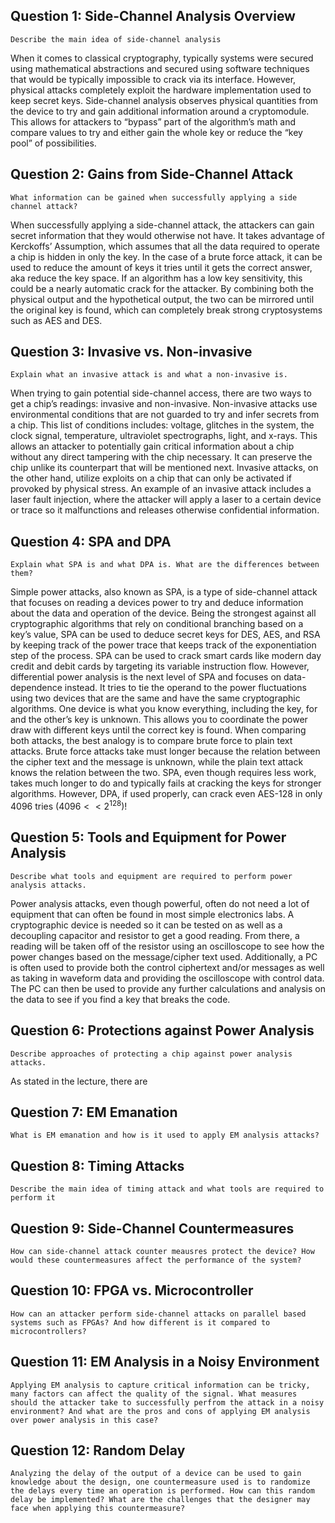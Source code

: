 
## Question 1: Side-Channel Analysis Overview

```ad-question
Describe the main idea of side-channel analysis
```

When it comes to classical cryptography, typically systems were secured using mathematical abstractions and secured using software techniques that would be typically impossible to crack via its interface. However, physical attacks completely exploit the hardware implementation used to keep secret keys. Side-channel analysis observes physical quantities from the device to try and gain additional information around a cryptomodule. This allows for attackers to “bypass” part of the algorithm’s math and compare values to try and either gain the whole key or reduce the “key pool” of possibilities.


## Question 2: Gains from Side-Channel Attack

```ad-question
What information can be gained when successfully applying a side channel attack?
```

When successfully applying a side-channel attack, the attackers can gain secret information that they would otherwise not have. It takes advantage of Kerckoffs’ Assumption, which assumes that all the data required to operate a chip is hidden in only the key. In the case of a brute force attack, it can be used to reduce the amount of keys it tries until it gets the correct answer, aka reduce the key space. If an algorithm has a low key sensitivity, this could be a nearly automatic crack for the attacker. By combining both the physical output and the hypothetical output, the two can be mirrored until the original key is found, which can completely break strong cryptosystems such as AES and DES.

## Question 3: Invasive vs. Non-invasive

```ad-question
Explain what an invasive attack is and what a non-invasive is.
```

When trying to gain potential side-channel access, there are two ways to get a chip’s readings: invasive and non-invasive. Non-invasive attacks use environmental conditions that are not guarded to try and infer secrets from a chip. This list of conditions includes: voltage, glitches in the system, the clock signal, temperature, ultraviolet spectrographs, light, and x-rays. This allows an attacker to potentially gain critical information about a chip without any direct tampering with the chip necessary. It can preserve the chip unlike its counterpart that will be mentioned next. Invasive attacks, on the other hand, utilize exploits on a chip that can only be activated if provoked by physical stress. An example of an invasive attack includes a laser fault injection, where the attacker will apply a laser to a certain device or trace so it malfunctions and releases otherwise confidential information.

## Question 4: SPA and DPA

```ad-question
Explain what SPA is and what DPA is. What are the differences between them?
```

Simple power attacks, also known as SPA, is a type of side-channel attack that focuses on reading a devices power to try and deduce information about the data and operation of the device. Being the strongest against all cryptographic algorithms that rely on conditional branching based on a key’s value, SPA can be used to deduce secret keys for DES, AES, and RSA by keeping track of the power trace that keeps track of the exponentiation step of the process. SPA can be used to crack smart cards like modern day credit and debit cards by targeting its variable instruction flow. However, differential power analysis is the next level of SPA and focuses on data-dependence instead. It tries to tie the operand to the power fluctuations using two devices that are the same and have the same cryptographic algorithms. One device is what you know everything, including the key, for and the other’s key is unknown. This allows you to coordinate the power draw with different keys until the correct key is found. When comparing both attacks, the best analogy is to compare brute force to plain text attacks. Brute force attacks take must longer because the relation between the cipher text and the message is unknown, while the plain text attack knows the relation between the two. SPA, even though requires less work, takes much longer to do and typically fails at cracking the keys for stronger algorithms. However, DPA, if used properly, can crack even AES-128 in only 4096 tries ($4096 << 2^{128}$)!

## Question 5: Tools and Equipment for Power Analysis

```ad-question
Describe what tools and equipment are required to perform power analysis attacks.
```

Power analysis attacks, even though powerful, often do not need a lot of equipment that can often be found in most simple electronics labs. A cryptographic device is needed so it can be tested on as well as a decoupling capacitor and resistor to get a good reading. From there, a reading will be taken off of the resistor using an oscilloscope to see how the power changes based on the message/cipher text used. Additionally, a PC is often used to provide both the control ciphertext and/or messages as well as taking in waveform data and providing the oscilloscope with control data. The PC can then be used to provide any further calculations and analysis on the data to see if you find a key that breaks the code.

## Question 6: Protections against Power Analysis

```ad-question
Describe approaches of protecting a chip against power analysis attacks.
```

As stated in the lecture, there are 

## Question 7: EM Emanation

```ad-question
What is EM emanation and how is it used to apply EM analysis attacks?
```

## Question 8: Timing Attacks

```ad-question
Describe the main idea of timing attack and what tools are required to perform it
```

## Question 9: Side-Channel Countermeasures

```ad-question
How can side-channel attack counter meausres protect the device? How would these countermeasures affect the performance of the system?
```

## Question 10: FPGA vs. Microcontroller

```ad-question
How can an attacker perform side-channel attacks on parallel based systems such as FPGAs? And how different is it compared to microcontrollers?
```

## Question 11: EM Analysis in a Noisy Environment

```ad-question
Applying EM analysis to capture critical information can be tricky, many factors can affect the quality of the signal. What measures should the attacker take to successfully perfrom the attack in a noisy environment? And what are the pros and cons of applying EM analysis over power analysis in this case?
```

## Question 12: Random Delay

```ad-question
Analyzing the delay of the output of a device can be used to gain knowledge about the design, one countermeasure used is to randomize the delays every time an operation is performed. How can this random delay be implemented? What are the challenges that the designer may face when applying this countermeasure?
```